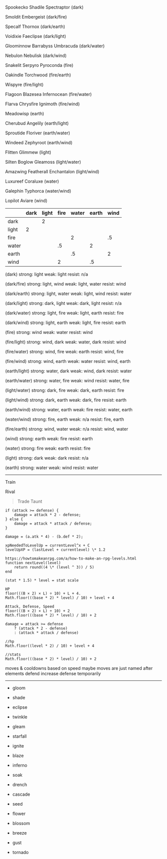 Spookecko
Shadile
Spectraptor (dark)

Smoldit
Embergeist (dark/fire)

Specalf
Thornox (dark/earth)

Voidixie
Faeclipse (dark/light)

Gloominnow
Barrabyss
Umbracuda (dark/water)

Nebulon
Nebulisk (dark/wind)

Snakelit
Serpyro
Pyroconda (fire)

Oakindle
Torchwood (fire/earth)

Wispyre (fire/light)

Flagoon
Blazesea
Infernocean (fire/water)

Flarva
Chrysfire
Ignimoth (fire/wind)

Meadowisp (earth)

Cherubud
Angelily (earth/light)

Sproutide
Floriver (earth/water)

Windeed
Zephyroot (earth/wind)

Flitten
Glimmew (light)

Silten
Boglow
Gleamoss (light/water)

Amazwing
Featherall
Enchantalon (light/wind)

Luxureef
Coraluxe (water)

Galephin
Typhorca (water/wind)

Lopilot
Aviare (wind)

|       | dark | light | fire | water | earth | wind |
| ----- | ---- | ----- | ---- | ----- | ----- | ---- |
| dark  |      | 2     |      |       |       |      |
| light | 2    |       |      |       |       |      |
| fire  |      |       |      | 2     |       | .5   |
| water |      |       | .5   |       | 2     |      |
| earth |      |       |      | .5    |       | 2    |
| wind  |      |       | 2    |       | .5    |      |

(dark)
strong: light
weak: light
resist: n/a

(dark/fire)
strong: light, wind
weak: light, water
resist: wind

(dark/earth)
strong: light, water
weak: light, wind
resist: water

(dark/light)
strong: dark, light
weak: dark, light
resist: n/a

(dark/water)
strong: light, fire
weak: light, earth
resist: fire

(dark/wind)
strong: light, earth
weak: light, fire
resist: earth

(fire)
strong: wind
weak: water
resist: wind

(fire/light)
strong: wind, dark
weak: water, dark
resist: wind

(fire/water)
strong: wind, fire
weak: earth
resist: wind, fire

(fire/wind)
strong: wind, earth
weak: water
resist: wind, earth

(earth/light)
strong: water, dark
weak: wind, dark
resist: water

(earth/water)
strong: water, fire
weak: wind
resist: water, fire

(light/water)
strong: dark, fire
weak: dark, earth
resist: fire

(light/wind)
strong: dark, earth
weak: dark, fire
resist: earth

(earth/wind)
strong: water, earth
weak: fire
resist: water, earth

(water/wind)
strong: fire, earth
weak: n/a
resist: fire, earth

(fire/earth)
strong: wind, water
weak: n/a
resist: wind, water

(wind)
strong: earth
weak: fire
resist: earth

(water)
strong: fire
weak: earth
resist: fire

(light)
strong: dark
weak: dark
resist: n/a

(earth)
strong: water
weak: wind
resist: water

---

Train

Rival

> Trade
> Taunt

```
if (attack >= defense) {
    damage = attack * 2 - defense;
} else {
    damage = attack * attack / defense;
}

damage = (a.atk * 4) - (b.def * 2);

xpNeededToLevelUp = currentLevel^x + C
levelUpXP = (lastLevel + currentlevel) \* 1.2

https://howtomakeanrpg.com/a/how-to-make-an-rpg-levels.html
function nextLevel(level)
    return round((4 \* (level ^ 3)) / 5)
end

(stat * 1.5) * level = stat scale

HP
floor(((B × 2) × L) ÷ 10) + L + 4.
Math.floor(((base * 2) * level) / 10) + level + 4

Attack, Defense, Speed
floor(((B × 2) × L) ÷ 10) + 2
Math.floor(((base * 2) * level) / 10) + 2
```

```
damage = attack >= defense
    ? (attack * 2 - defense)
    : (attack * attack / defense)

//hp
Math.floor((level * 2) / 10) + level + 4

//stats
Math.floor(((base * 2) * level) / 10) + 2
```

moves & cooldowns based on speed
maybe moves are just named after elements
defend increase defense temporarily

---

- gloom
- shade
- eclipse

- twinkle
- gleam
- starfall

- ignite
- blaze
- inferno

- soak
- drench
- cascade

- seed
- flower
- blossom

- breeze
- gust
- tornado
